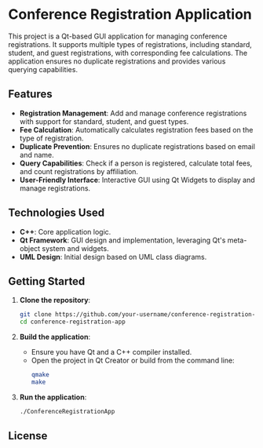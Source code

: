 # Conference Registration Application

This project is a Qt-based GUI application for managing conference registrations. It supports multiple types of registrations, including standard, student, and guest registrations, with corresponding fee calculations. The application ensures no duplicate registrations and provides various querying capabilities.

## Features

- **Registration Management**: Add and manage conference registrations with support for standard, student, and guest types.
- **Fee Calculation**: Automatically calculates registration fees based on the type of registration.
- **Duplicate Prevention**: Ensures no duplicate registrations based on email and name.
- **Query Capabilities**: Check if a person is registered, calculate total fees, and count registrations by affiliation.
- **User-Friendly Interface**: Interactive GUI using Qt Widgets to display and manage registrations.

## Technologies Used

- **C++**: Core application logic.
- **Qt Framework**: GUI design and implementation, leveraging Qt's meta-object system and widgets.
- **UML Design**: Initial design based on UML class diagrams.

## Getting Started

1. **Clone the repository**:
    ```sh
    git clone https://github.com/your-username/conference-registration-app.git
    cd conference-registration-app
    ```

2. **Build the application**:
    - Ensure you have Qt and a C++ compiler installed.
    - Open the project in Qt Creator or build from the command line:
      ```sh
      qmake
      make
      ```

3. **Run the application**:
    ```sh
    ./ConferenceRegistrationApp
    ```

## License
